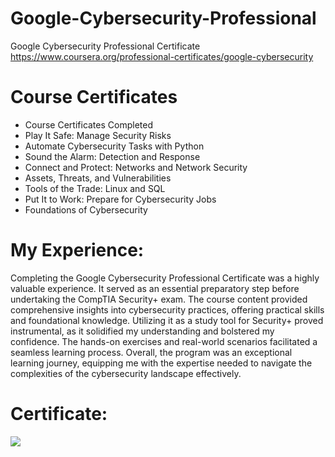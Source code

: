 # Google-Cybersecurity-Professional
Google Cybersecurity Professional Certificate <br />
https://www.coursera.org/professional-certificates/google-cybersecurity <br />

# Course Certificates 
- Course Certificates Completed <br />
- Play It Safe: Manage Security Risks <br />
- Automate Cybersecurity Tasks with Python <br />
- Sound the Alarm: Detection and Response <br />
- Connect and Protect: Networks and Network Security <br />
- Assets, Threats, and Vulnerabilities <br />
- Tools of the Trade: Linux and SQL <br />
- Put It to Work: Prepare for Cybersecurity Jobs <br />
- Foundations of Cybersecurity <br />

# My Experience:
Completing the Google Cybersecurity Professional Certificate was a highly valuable experience. It served as an essential preparatory step before undertaking the CompTIA Security+ exam. The course content provided comprehensive insights into cybersecurity practices, offering practical skills and foundational knowledge. Utilizing it as a study tool for Security+ proved instrumental, as it solidified my understanding and bolstered my confidence. The hands-on exercises and real-world scenarios facilitated a seamless learning process. Overall, the program was an exceptional learning journey, equipping me with the expertise needed to navigate the complexities of the cybersecurity landscape effectively.

# Certificate:
<img src="https://cdn.discordapp.com/attachments/1164978498000146453/1237125801653043280/image.png?ex=663a82af&is=6639312f&hm=343d99094abfd8a8757b92c92599e6e244eae6ff521e366d3f190eee4443a341&">
